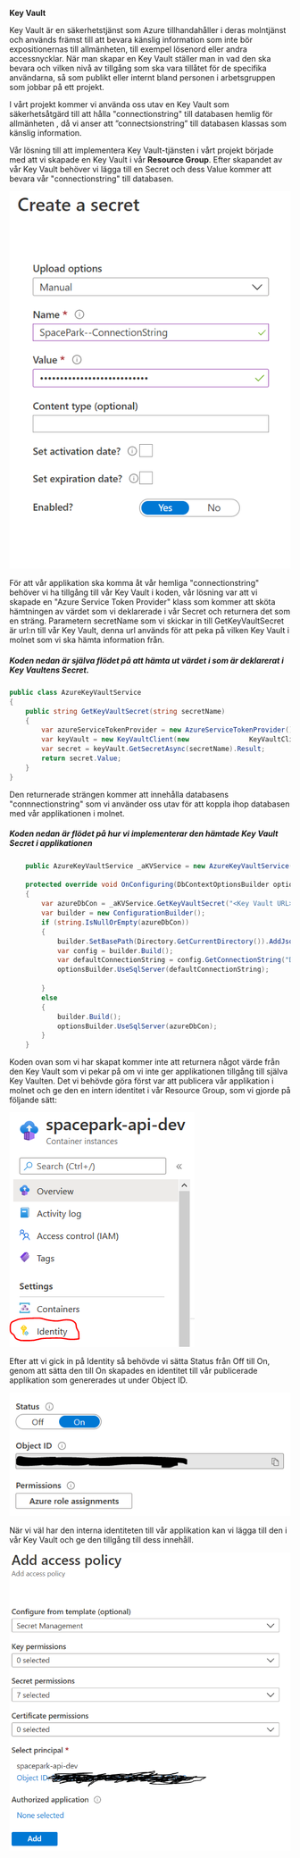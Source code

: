 **Key Vault**

Key Vault är en säkerhetstjänst som Azure tillhandahåller i deras molntjänst och används främst till att bevara känslig information som inte bör expositionernas till allmänheten, till exempel lösenord eller andra accessnycklar. När man skapar en Key Vault ställer man in vad den ska bevara och vilken nivå av tillgång som ska vara tillåtet för de specifika användarna, så som publikt eller internt bland personen i arbetsgruppen som jobbar på ett projekt.

I vårt projekt kommer vi använda oss utav en Key Vault som säkerhetsåtgärd till att hålla "connectionstring" till databasen hemlig för allmänheten , då vi anser att ”connectsionstring” till databasen klassas som känslig information.

Vår lösning till att implementera Key Vault-tjänsten i vårt projekt började med att vi skapade en Key Vault i vår **Resource Group**. Efter skapandet av vår Key Vault behöver vi lägga till en Secret och dess Value kommer att bevara vår "connectionstring" till databasen.

![CreateSecret](https://github.com/PGBSNH19/spacepark-grupp-2-b02-b04/blob/Dokumentation/Dokumentation/Bilder/CreateSecret.PNG) 

För att vår applikation ska komma åt vår hemliga "connectionstring" behöver vi ha tillgång till vår Key Vault i koden, vår lösning var att vi skapade en "Azure Service Token Provider" klass som kommer att sköta hämtningen av värdet som vi deklarerade i vår Secret och returnera det som en sträng. Parametern secretName som vi skickar in till GetKeyVaultSecret är url:n till vår Key Vault, denna url används för att peka på vilken Key Vault i molnet som vi ska hämta information från.

##### Koden nedan är själva flödet på att hämta ut värdet i som är deklarerat i Key Vaultens Secret.

```c#
public class AzureKeyVaultService
{
    public string GetKeyVaultSecret(string secretName)
    {
        var azureServiceTokenProvider = new AzureServiceTokenProvider();
        var keyVault = new KeyVaultClient(new 				KeyVaultClient.AuthenticationCallback(azureServiceTokenProvider.KeyVaultTokenCallback));
        var secret = keyVault.GetSecretAsync(secretName).Result;
        return secret.Value;
    }
}
```
Den returnerade strängen kommer att innehålla databasens "connnectionstring" som vi använder oss utav för att koppla ihop databasen med vår applikationen i molnet.

##### Koden nedan är flödet på hur vi implementerar den hämtade Key Vault Secret i applikationen

```c#
    public AzureKeyVaultService _aKVService = new AzureKeyVaultService();

    protected override void OnConfiguring(DbContextOptionsBuilder optionsBuilder)
    {
        var azureDbCon = _aKVService.GetKeyVaultSecret("<Key Vault URL>");
        var builder = new ConfigurationBuilder();
        if (string.IsNullOrEmpty(azureDbCon))
        {
            builder.SetBasePath(Directory.GetCurrentDirectory()).AddJsonFile("appsettings.json");
            var config = builder.Build();
            var defaultConnectionString = config.GetConnectionString("DefaultConnection");
            optionsBuilder.UseSqlServer(defaultConnectionString);

        }
        else
        {
            builder.Build();
            optionsBuilder.UseSqlServer(azureDbCon);
        }
    }
```


Koden ovan som vi har skapat kommer inte att returnera något värde från den Key Vault som vi pekar på om vi inte ger applikationen tillgång till själva Key Vaulten. Det vi behövde göra först var att publicera vår applikation i molnet och ge den en intern identitet i vår Resource Group, som vi gjorde på följande sätt: 

![ACIidentity](https://github.com/PGBSNH19/spacepark-grupp-2-b02-b04/blob/Dokumentation/Dokumentation/Bilder/ACIidentity.PNG) 



Efter att vi gick in på Identity så behövde vi sätta Status från Off till On, genom att sätta den till On skapades en identitet till vår publicerade applikation som genererades ut under Object ID. 



![KeyVaultAccess](https://github.com/PGBSNH19/spacepark-grupp-2-b02-b04/blob/Dokumentation/Dokumentation/Bilder/KeyVaultAccess.PNG) 

När vi väl har den interna identiteten till vår applikation kan vi lägga till den i vår Key Vault och ge den tillgång till dess innehåll.

![AddAccessPolicy](https://github.com/PGBSNH19/spacepark-grupp-2-b02-b04/blob/Dokumentation/Dokumentation/Bilder/AddAccessPolicy.PNG) 
